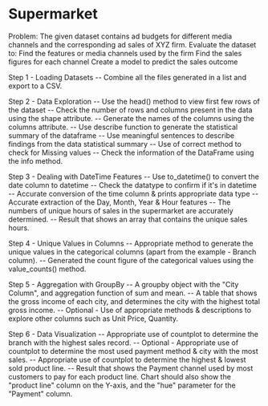 # Supermarket
Problem:  The given dataset contains ad budgets for different media channels and the corresponding ad sales of XYZ firm. Evaluate the dataset to:  Find the features or media channels used by the firm Find the sales figures for each channel Create a model  to predict the sales outcome

Step 1 - Loading Datasets
-- Combine all the files generated in a list and export to a CSV.

Step 2 - Data Exploration
-- Use the head() method to view first few rows of the dataset
-- Check the number of rows and columns present in the data using the shape attribute.
-- Generate the names of the columns using the columns attribute.
-- Use describe function to generate the statistical summary of the dataframe
-- Use meaningful sentences to describe findings from the data statistical summary
-- Use of correct method to check for Missing values
-- Check the information of the DataFrame using the info method.

Step 3 - Dealing with DateTime Features
-- Use to_datetime() to convert the date column to datetime
-- Check the datatype to confirm if it's in datetime
-- Accurate conversion of the time column & prints appropriate data type
-- Accurate extraction of the Day, Month, Year & Hour features
-- The numbers of unique hours of sales in the supermarket are accurately determined.
-- Result that shows an array that contains the unique sales hours.

Step 4 - Unique Values in Columns
-- Appropriate method to generate the unique values in the categorical columns (apart from the example - Branch column).
-- Generated the count figure of the categorical values using the value_counts() method.

Step 5 - Aggregation with GroupBy
-- A groupby object with the "City Column", and aggregation function of sum and mean.
-- A table that shows the gross income of each city, and determines the city with the highest total gross income.
-- Optional - Use of appropriate methods & descriptions to explore other columns such as Unit Price, Quantity.

Step 6 - Data Visualization
-- Appropriate use of countplot to determine the branch with the highest sales record.
-- Optional - Appropriate use of countplot to determine the most used payment method & city with the most sales.
-- Appropriate use of countplot to determine the highest & lowest sold product line.
-- Result that shows the Payment channel used by most customers to pay for each product line. Chart should also show the "product line" column on the Y-axis, and the "hue" parameter for the "Payment" column.
